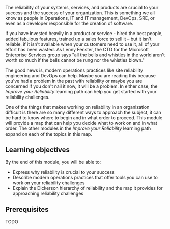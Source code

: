 The reliability of your systems, services, and products are crucial to your
success and the success of your organization. This is something we all know
as people in Operations, IT and IT management, DevOps, SRE, or even as a
developer responsible for the creation of software.

If you have invested heavily in a product or service - hired the best
people, added fabulous features, trained up a sales force to sell it – but
it isn't reliable, if it isn't available when your customers need to use
it, all of your effort has been wasted. As Lenny Fenster, the CTO for the
Microsoft Enterprise Services group says "all the bells and whistles in the
world aren't worth so much if the bells cannot be rung nor the whistles
blown."

The good news is, modern operations practices like site reliability
engineering and DevOps can help. Maybe you are reading this because you've
had a problem in the past with reliability or maybe you are concerned if
you don't nail it now, it will be a problem. In either case, the _Improve
your Reliability_ learning path can help you get started with your
reliability challenges.

One of the things that makes working on reliability in an organization
difficult is there are so many different ways to approach the subject, it
can be hard to know where to begin and in what order to proceed. This
module will provide a map that can help you decide what to work on and in
what order. The other modules in the _Improve your Reliability_ learning
path expand on each of the topics in this map.

## Learning objectives

By the end of this module, you will be able to:

-   Express why reliability is crucial to your success
-   Describe modern operations practices that offer tools you can use to
    work on your reliability challenges
-   Explain the Dickerson hierarchy of reliability and the map it provides
    for approaching reliability challenges

## Prerequisites

TODO
